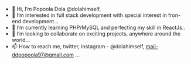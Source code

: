- 👋 Hi, I’m Popoola Dola @dolahimself,
- 👀 I’m interested in full stack development with special interest in fron-end development...
- 🌱 I’m currently learning PHP/MySQL and perfecting my skill in ReactJs..
- 💞️ I’m looking to collaborate on exciting projects, anywhere around the world...
- 📫 How to reach me, twitter, instagram - @dolahimself, mail-ddpopoola97@gmail.com ...

<!---
dolahimself/dolahimself is a ✨ special ✨ repository because its `README.md` (this file) appears on your GitHub profile.
You can click the Preview link to take a look at your changes.
--->
